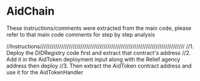 # AidChain

These instructions/comments were extracted from the main code, please refer to that main code comments for step by step analysis


//Instructions///////////////////////////////////////////////////////////////////////////
//1. Deploy the DIDRegistry code first and extract that contract's address
//2. Add it in the AidToken deployment input along with the Relief agency address then deploy
//3. Then extract the AidToken contract address and use it for the AidTokenHandler
